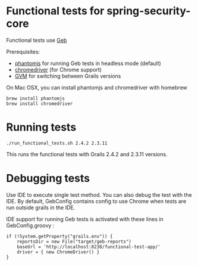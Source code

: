 Functional tests for spring-security-core
=========================================

Functional tests use [Geb](http://www.gebish.org/)

Prerequisites:
- [phantomjs](http://phantomjs.org/) for running Geb tests in headless mode (default)
- [chromedriver](https://code.google.com/p/selenium/wiki/ChromeDriver) (for Chrome support)
- [GVM](http://gvmtool.net/) for switching between Grails versions

On Mac OSX, you can install phantomjs and chromedriver with homebrew
```
brew install phantomjs
brew install chromedriver
```

Running tests
=============
```
./run_functional_tests.sh 2.4.2 2.3.11
```
This runs the functional tests with Grails 2.4.2 and 2.3.11 versions.

Debugging tests
===============

Use IDE to execute single test method. You can also debug the test with the IDE.
By default, GebConfig contains config to use Chrome when tests are run outside grails in the IDE.

IDE support for running Geb tests is activated with these lines in GebConfig.groovy :
```
if (!System.getProperty("grails.env")) {
	reportsDir = new File("target/geb-reports")
	baseUrl = 'http://localhost:8238/functional-test-app/'
	driver = { new ChromeDriver() }
}
```
